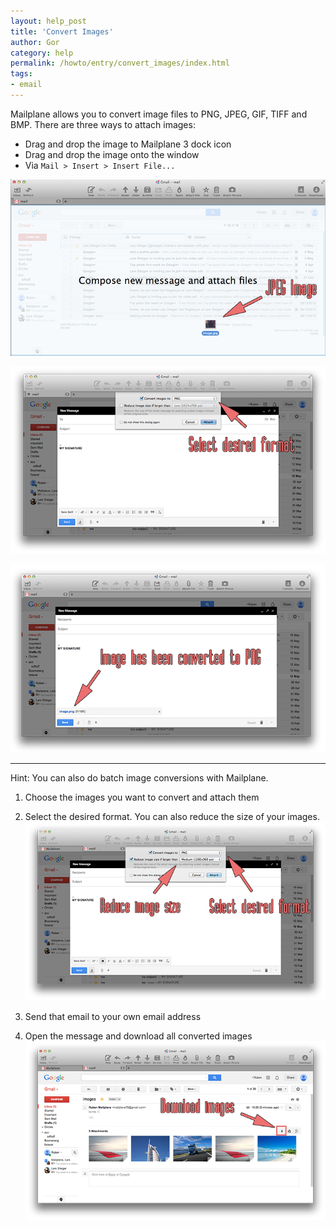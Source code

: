 ```yaml
---
layout: help_post
title: 'Convert Images'
author: Gor
category: help
permalink: /howto/entry/convert_images/index.html
tags:
- email
---
```


Mailplane allows you to convert image files to PNG, JPEG, GIF, TIFF and BMP. There are three ways to attach images:

* Drag and drop the image to Mailplane 3 dock icon
* Drag and drop the image onto the window
* Via `Mail > Insert > Insert File...`

![screen1](/assets/howto/2014-06-17-convert_images/screen1.png)

![screen2](/assets/howto/2014-06-17-convert_images/screen2.png)

![screen3](/assets/howto/2014-06-17-convert_images/screen3.png)

---

Hint: You can also do batch image conversions with Mailplane.

1. Choose the images you want to convert and attach them
2. Select the desired format. You can also reduce the size of your images.<br/>
	![screen5](/assets/howto/2014-06-17-convert_images/screen5.png)

3. Send that email to your own email address
4. Open the message and download all converted images<br/>
	![screen6](/assets/howto/2014-06-17-convert_images/screen6.png)
